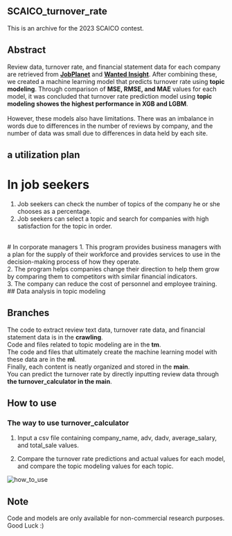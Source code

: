## SCAICO_turnover_rate
This is an archive for the 2023 SCAICO contest.

## Abstract
Review data, turnover rate, and financial statement data for each company are retrieved from **[JobPlanet](https://www.jobplanet.co.kr/job)** and **[Wanted Insight](https://insight.wanted.co.kr/)**. After combining these, we created a machine learning model that predicts turnover rate using **topic modeling**. Through comparison of **MSE, RMSE, and MAE** values ​​for each model, it was concluded that turnover rate prediction model using **topic modeling showes the highest performance in XGB and LGBM**.<br>
<br>
However, these models also have limitations. There was an imbalance in words due to differences in the number of reviews by company, and the number of data was small due to differences in data held by each site.
<br>

## a utilization plan 
# In job seekers
1. Job seekers can check the number of topics of the company he or she chooses as a percentage.<br>
2. Job seekers can select a topic and search for companies with high satisfaction for the topic in order.
<br>
# In corporate managers
1. This program provides business managers with a plan for the supply of their workforce and provides services to use in the decision-making process of how they operate. <br>
2. The program helps companies change their direction to help them grow by comparing them to competitors with similar financial indicators. <br>
3. The company can reduce the cost of personnel and employee training.<br>
## Data analysis in topic modeling

## Branches
The code to extract review text data, turnover rate data, and financial statement data is in the **crawling**.<br>
Code and files related to topic modeling are in the **tm**.<br>
The code and files that ultimately create the machine learning model with these data are in the **ml**.<br>
Finally, each content is neatly organized and stored in the **main**.<br>
You can predict the turnover rate by directly inputting review data through **the turnover_calculator in the main**.<br>

## How to use
### The way to use turnover_calculator
1. Input a csv file containing company_name, adv, dadv, average_salary, and total_sale values.

2. Compare the turnover rate predictions and actual values ​​for each model, and compare the topic modeling values ​​for each topic.
   
![how_to_use](https://github.com/Sue-HyeongLee/SCAICO_turnover_rate/assets/120773889/1980bde2-ac9d-415f-9ea2-9b8482d55f60)

## Note
Code and models are only available for non-commercial research purposes.<br>
Good Luck :)

   

